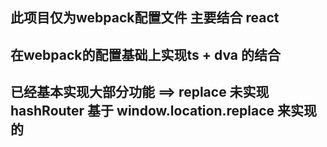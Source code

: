 ## 此项目仅为webpack配置文件 主要结合 react 
## 在webpack的配置基础上实现ts + dva 的结合


## 已经基本实现大部分功能 ==> replace 未实现  hashRouter 基于 window.location.replace 来实现的